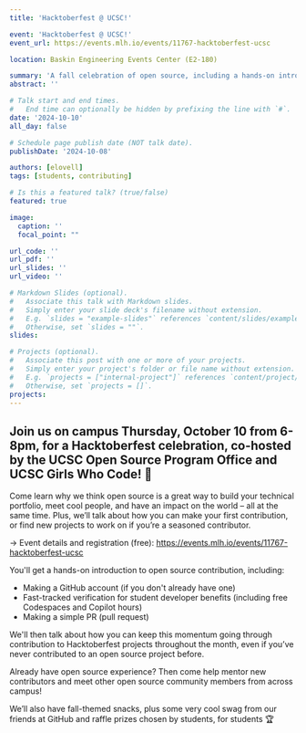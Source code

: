 ```yaml
---
title: 'Hacktoberfest @ UCSC!'

event: 'Hacktoberfest @ UCSC!'
event_url: https://events.mlh.io/events/11767-hacktoberfest-ucsc

location: Baskin Engineering Events Center (E2-180)

summary: 'A fall celebration of open source, including a hands-on intro, snacks, and prizes 🍂'
abstract: ''

# Talk start and end times.
#   End time can optionally be hidden by prefixing the line with `#`.
date: '2024-10-10'
all_day: false

# Schedule page publish date (NOT talk date).
publishDate: '2024-10-08'

authors: [elovell]
tags: [students, contributing]

# Is this a featured talk? (true/false)
featured: true

image:
  caption: ''
  focal_point: ""

url_code: ''
url_pdf: ''
url_slides: ''
url_video: ''

# Markdown Slides (optional).
#   Associate this talk with Markdown slides.
#   Simply enter your slide deck's filename without extension.
#   E.g. `slides = "example-slides"` references `content/slides/example-slides.md`.
#   Otherwise, set `slides = ""`.
slides:

# Projects (optional).
#   Associate this post with one or more of your projects.
#   Simply enter your project's folder or file name without extension.
#   E.g. `projects = ["internal-project"]` references `content/project/deep-learning/index.md`.
#   Otherwise, set `projects = []`.
projects:
---
```


## Join us on campus Thursday, October 10 from 6-8pm, for a Hacktoberfest celebration, co-hosted by the UCSC Open Source Program Office and UCSC Girls Who Code! 👻 

Come learn why we think open source is a great way to build your technical portfolio, meet cool people, and have an impact on the world – all at the same time. Plus, we’ll talk about how you can make your first contribution, or find new projects to work on if you’re a seasoned contributor. 

→ Event details and registration (free): https://events.mlh.io/events/11767-hacktoberfest-ucsc

You'll get a hands-on introduction to open source contribution, including:
- Making a GitHub account (if you don't already have one)
- Fast-tracked verification for student developer benefits (including free Codespaces and Copilot hours) 
- Making a simple PR (pull request)

We'll then talk about how you can keep this momentum going through contribution to Hacktoberfest projects throughout the month, even if you’ve never contributed to an open source project before.

Already have open source experience? Then come help mentor new contributors and meet other open source community members from across campus! 

We’ll also have fall-themed snacks, plus some very cool swag from our friends at GitHub and raffle prizes chosen by students, for students 🏆
